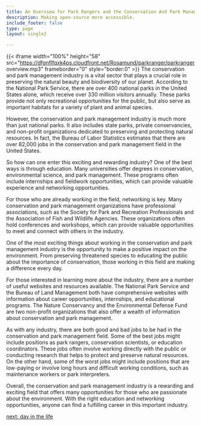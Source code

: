 ```yaml
---
title: An Overview for Park Rangers and the Conservation And Park Management  Industry
description: Making open-source more accessible.
include_footer: false
type: page
layout: single2

---
```


{{< iframe width="100%" height="58" src="https://dfgnflfqxk4ps.cloudfront.net/Rosamund/parkranger/parkranger overview.mp3" frameborder="0" style="border:0" >}}
The conservation and park management industry is a vital sector that plays a crucial role in preserving the natural beauty and biodiversity of our planet. According to the National Park Service, there are over 400 national parks in the United States alone, which receive over 330 million visitors annually. These parks provide not only recreational opportunities for the public, but also serve as important habitats for a variety of plant and animal species.

However, the conservation and park management industry is much more than just national parks. It also includes state parks, private conservancies, and non-profit organizations dedicated to preserving and protecting natural resources. In fact, the Bureau of Labor Statistics estimates that there are over 82,000 jobs in the conservation and park management field in the United States.

So how can one enter this exciting and rewarding industry? One of the best ways is through education. Many universities offer degrees in conservation, environmental science, and park management. These programs often include internships and fieldwork opportunities, which can provide valuable experience and networking opportunities.

For those who are already working in the field, networking is key. Many conservation and park management organizations have professional associations, such as the Society for Park and Recreation Professionals and the Association of Fish and Wildlife Agencies. These organizations often hold conferences and workshops, which can provide valuable opportunities to meet and connect with others in the industry.

One of the most exciting things about working in the conservation and park management industry is the opportunity to make a positive impact on the environment. From preserving threatened species to educating the public about the importance of conservation, those working in this field are making a difference every day.

For those interested in learning more about the industry, there are a number of useful websites and resources available. The National Park Service and the Bureau of Land Management both have comprehensive websites with information about career opportunities, internships, and educational programs. The Nature Conservancy and the Environmental Defense Fund are two non-profit organizations that also offer a wealth of information about conservation and park management.

As with any industry, there are both good and bad jobs to be had in the conservation and park management field. Some of the best jobs might include positions as park rangers, conservation scientists, or education coordinators. These jobs often involve working directly with the public or conducting research that helps to protect and preserve natural resources. On the other hand, some of the worst jobs might include positions that are low-paying or involve long hours and difficult working conditions, such as maintenance workers or park interpreters.

Overall, the conservation and park management industry is a rewarding and exciting field that offers many opportunities for those who are passionate about the environment. With the right education and networking opportunities, anyone can find a fulfilling career in this important industry.


<a href="https://workdojos.com/parkranger/day-in-the-life">next: day in the life</a>
